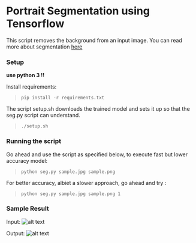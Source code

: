 # Portrait Segmentation using Tensorflow

This script removes the background from an input image. You can read more about segmentation [here](http://colab.research.google.com/github/tensorflow/models/blob/master/research/deeplab/deeplab_demo.ipynb)

### Setup

**use python 3 !!**

Install requirements:

>     pip install -r requirements.txt

The script setup.sh downloads the trained model and sets it up so that the seg.py script can understand.

>     ./setup.sh

### Running the script

Go ahead and use the script as specified below, to execute fast but lower accuracy model:

>     python seg.py sample.jpg sample.png

For better accuracy, albiet a slower approach, go ahead and try :

>     python seg.py sample.jpg sample.png 1

### Sample Result

Input:
![alt text](https://github.com/callmesusheel/image-background-removal/raw/master/sample.jpg "Input")

Output:
![alt text](https://github.com/callmesusheel/image-background-removal/raw/master/sample_bgremoved.png "Output")

